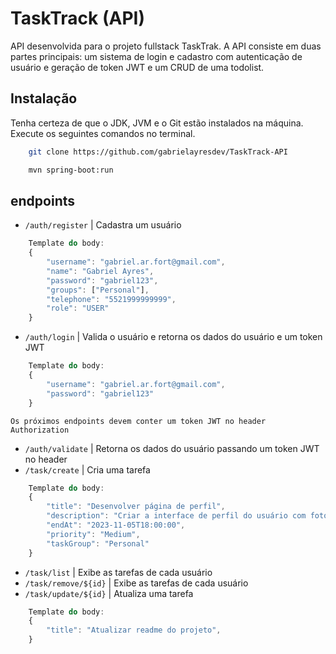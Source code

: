 # TaskTrack (API)

API desenvolvida para o projeto fullstack TaskTrak. A API consiste em duas partes principais: um sistema de login e cadastro com autenticação de usuário e geração de token JWT e um CRUD de uma todolist.

## Instalação

Tenha certeza de que o JDK, JVM e o Git estão instalados na máquina. Execute os seguintes comandos no terminal.

```bash
    git clone https://github.com/gabrielayresdev/TaskTrack-API
```

```bash
    mvn spring-boot:run
```

## endpoints 

- `/auth/register` | Cadastra um usuário
```js 
    Template do body: 
    {
        "username": "gabriel.ar.fort@gmail.com",
        "name": "Gabriel Ayres",
        "password": "gabriel123",
        "groups": ["Personal"],
        "telephone": "5521999999999",
        "role": "USER"
    }
```
- `/auth/login` | Valida o usuário e retorna os dados do usuário e um token JWT
```js 
    Template do body: 
    {
        "username": "gabriel.ar.fort@gmail.com",
        "password": "gabriel123"
    }
```
`Os próximos endpoints devem conter um token JWT no header Authorization`
- `/auth/validate` | Retorna os dados do usuário passando um token JWT no header
- `/task/create` | Cria uma tarefa
```js 
    Template do body: 
    {
        "title": "Desenvolver página de perfil",
        "description": "Criar a interface de perfil do usuário com foto e informações",
        "endAt": "2023-11-05T18:00:00",
        "priority": "Medium",
        "taskGroup": "Personal"
    }
```
- `/task/list` | Exibe as tarefas de cada usuário
- `/task/remove/${id}` | Exibe as tarefas de cada usuário
- `/task/update/${id}` | Atualiza uma tarefa
```js 
    Template do body: 
    {
        "title": "Atualizar readme do projeto",
    }
```
